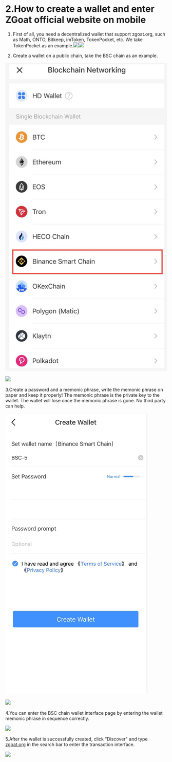 # 2.How to create a wallet and enter ZGoat official website on mobile

1. First of all, you need a decentralized wallet that support zgoat.org, such as Math, ONTO, Bitkeep, imToken, TokenPocket, etc. We take TokenPocket as an example.![](https://gblobscdn.gitbook.com/assets%2F-MZ2IxeCguco8dlwzLo6%2F-McxJ8JVm0Dwef3OU8CB%2F-McxMFKVX7wYCW1wAds1%2F1.png?alt=media&token=da5664b3-9cac-42f9-b263-34c4021facd2)![](https://gblobscdn.gitbook.com/assets%2F-MZ2IxeCguco8dlwzLo6%2F-Md1O6fSJiQ9Sw4rUwNr%2F-Md1PKejJwM-GwaAHfX2%2F2.png?alt=media&token=aaba11d6-9bcf-4a53-b269-d59772e798e3)

2. Create a wallet on a public chain, take the BSC chain as an example.

![](../../.gitbook/assets/tp-xuan-ze-gong-lian-ying-wen-.png)

![](https://gblobscdn.gitbook.com/assets%2F-MZ2IxeCguco8dlwzLo6%2F-Md1O6fSJiQ9Sw4rUwNr%2F-Md1PESOHCaS-utJdHDu%2F4.png?alt=media&token=c1de96dd-d309-486e-b146-7d2f1119e89a)

3.Create a password and a memonic phrase, write the memonic phrase on paper and keep it properly! The memonic phrase is the private key to the wallet. The wallet will lose once the memonic phrase is gone. No third party can help.

![](../../.gitbook/assets/tp-chuang-jian-qian-bao-bi-an-.png)

![](https://gblobscdn.gitbook.com/assets%2F-MZ2IxeCguco8dlwzLo6%2F-Md1O6fSJiQ9Sw4rUwNr%2F-Md1P_kbJkYg0npmqf8m%2F7.png?alt=media&token=755441c6-6f2a-4a67-877e-2bfb73831ec7)

4.You can enter the BSC chain wallet interface page by entering the wallet memonic phrase in sequence correctly.

![](https://gblobscdn.gitbook.com/assets%2F-MZ2IxeCguco8dlwzLo6%2F-Md1O6fSJiQ9Sw4rUwNr%2F-Md1Pe5Ai5ya5XEU2jkv%2F8.png?alt=media&token=0ccf268b-ec72-4d31-a0f6-01edb8ad39a0)

5.After the wallet is successfully created, click "Discover" and type [zgoat.org](http://zgoat.org) in the search bar to enter the transaction interface.

![](https://gblobscdn.gitbook.com/assets%2F-MZ2IxeCguco8dlwzLo6%2F-MaRIAg2MxNpIJfaDiaq%2F-MaRTrU_Q4vhsgEFiYg7%2F%E5%9B%BE%E7%89%873.png?alt=media&token=b89f3c2a-07f3-411a-89ae-44107856a1e3)

